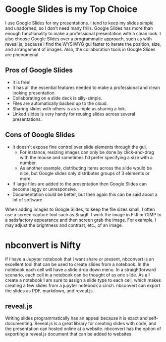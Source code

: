 # Google Slides is my Top Choice

I use Google Slides for my presentations. I tend to keep my slides simple and unadorned, so I don't need many frills. Google Slides has more than enough functionality to make a professional presentation with a clean look. I also choose Google Slides over a programmatic approach, such as with reveal.js, because I find the WYSIWYG gui faster to iterate the position, size, and arrangement of images. Also, the collaboration tools in Google Slides are phenomenal.

## Pros of Google Slides
* It is free!
* It has all the essential features needed to make a professional and clean looking presentation.
* Collaborating on a slide deck is silly-simple.
* Files are automatically backed up to the cloud.
* Sharing slides with others is as simple as sharing a link.
* Linked slides is very handy for reusing slides across several presentations.

## Cons of Google Slides
* It doesn't expose fine control over slide elements through the gui.
   * For instance, resizing images can only be done by click-and-drag with the mouse and sometimes I'd prefer specifying a size with a number.
   * As another example, distributing items across the slide would be nice, but Google slides only distributes groups of 3 elements or more.
* If large files are added to the presentation then Google Slides can become laggy or unresponsive.
* Documentation could be better, but then again this can be said about a lot of software.

When adding images to Google Slides, to keep the file sizes small, I often use a screen capture tool such as SnagIt. I work the image in FIJI or GIMP to a satisfactory appearance and then screen grab the image. For example, I may adjust the brightness and contrast, etc., of an image.

# nbconvert is Nifty
If I have a Jupyter notebook that I want share or present, nbconvert is an excellent tool that can be used to create slides from a notebook. In the notebook each cell will have a slide drop down menu. In a straightforward scenario, each cell in a notebook can be thought of as one slide. As a I create a notebook I am sure to assign a slide type to each cell, which makes creating a few slides from a jupyter notebook a cinch. nbconvert can export the slides as PDF, markdown, and reveal.js.

## reveal.js
Writing slides programmatically has an appeal because it is exact and self-documenting. Reveal.js is a great library for creating slides with code, and the presentation can hosted online at a website. nbconvert has the option of exporting a reveal.js document that can be added to websites
